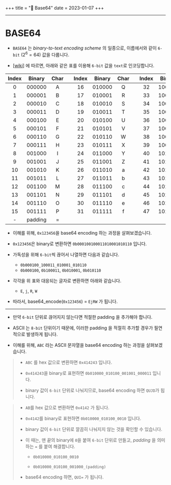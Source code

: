+++
title = "🔐 Base64"
date = 2023-01-07
+++


---

# BASE64

- `BASE64` 는 *binary-to-text encoding scheme* 의 일종으로, 이름에서와 같이 `6-bit` ($2^6 = 64$) 값을 다룹니다.

- [[wiki](https://en.wikipedia.org/wiki/Base64)] 에 따르면, 아래와 같은 표를 이용해 `6-bit` 값을 `text`로 인코딩합니다.

<center>

|Index|Binary|Char||Index|Binary|Char||Index|Binary|Char||Index|Binary|Char|
|:---:|:---:|:---:|:---:|:---:|:---:|:---:|:---:|:---:|:---:|:---:|:---:|:---:|:---:|:---:|
|0|000000|A||16|010000|Q| |32|100000|g| |48|110000|w||
|1|000001|B| |17|010001|R| |33|100001|h| |49|110001|x| |
|2|000010|C| |18|010010|S| |34|100010|i| |50|110010|y| |
|3|000011|D| |19|010011|T| |35|100011|j| |51|110011|z| |
|4|000100|E| |20|010100|U| |36|100100|k| |52|110100|0| |
|5|000101|F| |21|010101|V| |37|100101|l| |53|110101|1| |
|6|000110|G| |22|010110|W| |38|100110|m| |54|110110|2| |
|7|000111|H| |23|010111|X| |39|100111|n| |55|110111|3| |
|8|001000|I| |24|011000|Y| |40|101000|o| |56|111000|4| |
|9|001001|J| |25|011001|Z| |41|101001|p| |57|111001|5| |
|10|001010|K| |26|011010|a| |42|101010|q||58|111010|6| |
|11|001011|L| |27|011011|b| |43|101011|r||59|111011|7| |
|12|001100|M| |28|011100|c| |44|101100|s||60|111100|8| |
|13|001101|N| |29|011101|d| |45|101101|t||61|111101|8| |
|14|001110|O| |30|011110|e| |46|101110|u||62|111110|+| |
|15|001111|P| |31|011111|f| |47|101111|v||63|111111|/| |
|-|padding|=|

</center>

- 이해를 위해, `0x123456`을 base64 encoding 하는 과정을 살펴보겠습니다.

- `0x123456`은 binary로 변환하면 `0b000100100011010001010110` 입니다. 

- 가독성을 위해 `6-bit`씩 끊어서 나열하면 다음과 같습니다.
    - `0b000100_100011_010001_010110`
    - `0b000100`, `0b100011`, `0b010001`, `0b010110`

- 각각을 위 표와 대응되는 글자로 변환하면 아래와 같습니다.
    - `E`, `j`, `R`, `W`

- 따라서, base64_encode(`0x123456`) = `EjRW` 가 됩니다.

---

- 만약 `6-bit` 단위로 끊어지지 않는다면 적절한 padding 을 추가해야 합니다.

- ASCII 는 `8-bit` 단위이기 때문에, 이러한 padding 을 적절히 추가할 경우가 필연적으로 발생하게 됩니다.

- 이해를 위해, `ABC` 라는 ASCII 문자열을 base64 encoding 하는 과정을 살펴보겠습니다.

> - `ABC` 를 hex 값으로 변환하면 `0x414243` 입니다.
>
> - `0x414243`을 binary로 표현하면 `0b010000_010100_001001_000011` 입니다.
>
> - binary 값이 `6-bit` 단위로 나눠지므로, base64 encoding 하면 `QUJD`가 됩니다.

> - `AB`를 hex 값으로 변환하면 `0x4142` 가 됩니다.
> 
> - `0x4142`를 binary로 표현하면 `0b010000_010100_0010` 입니다.
> 
> - binary 값이 `6-bit` 단위로 깔끔히 나눠지지 않는 것을 확인할 수 있습니다.
>
> - 이 때는, 맨 끝의 binary에 `0`을 붙여 `6-bit` 단위로 만들고, *padding* 을 의미하는 `=` 를 붙여 해결합니다.
> 
>     - `0b010000_010100_0010`
> 
>     - `0b010000_010100_001000_(padding)`
>
> - base64 encoding 하면, `QUI=` 가 됩니다.

